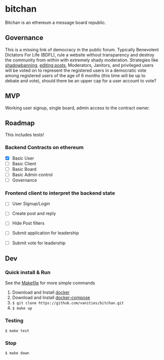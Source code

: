 # bitchan
Bitchan is an ethereum a message board republic.


## Governance

This is a missing link of democracy in the public forum. Typically Benevolent Dictators For Life (BDFL), rule a website without transparency and destroy the community from within with extremely shady moderation. Strategies like [shadowbanning](https://en.wikipedia.org/wiki/Shadow_banning), [editing posts](https://web.archive.org/web/20200419171435/https://www.reddit.com/r/announcements/comments/5frg1n/tifu_by_editing_some_comments_and_creating_an/),  Moderators, Janitors, and privileged users will be voted on to represent the registered users in a democratic vote among registered users of the age of 6 months (this time will be up to debate and vote), should there be an upper cap for a user account to vote?


## MVP

Working user signup, single board, admin access to the contract owner.

## Roadmap

This includes tests!


### Backend Contracts on ethereum

- [x] Basic User
- [ ] Basic Client
- [ ] Basic Board
- [ ] Basic Admin control
- [ ] Governance

### Frontend client to interpret the backend state

- [ ] User Signup/Login
- [ ] Create post and reply
- [ ] Hide Post filters
- [ ] Submit application for leadership
- [ ] Submit vote for leadership


## Dev

### Quick install & Run
See the [Makefile](https://github.com/vanities/bitchan/blob/master/Makefile) for more simple commands

1. Download and Install [docker](https://docs.docker.com/get-docker/)
2. Download and Install [docker-compose](https://docs.docker.com/compose/install/)
3. `$ git clone https://github.com/vanities/bitchan.git`
4. `$ make up`

### Testing
`$ make test`

### Stop
`$ make down`

